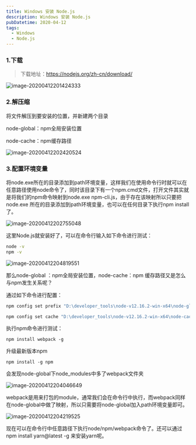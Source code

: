 ```yaml
---
title: Windows 安装 Node.js
description: Windows 安装 Node.js
pubDatetime: 2020-04-12
tags:
  - Windows
  - Node.js
---
```


### 1.下载

> 下载地址：https://nodejs.org/zh-cn/download/

![image-20200412201424333](https://cxhello.oss-cn-beijing.aliyuncs.com/image/image-20200412201424333.png)

### 2.解压缩

将文件解压到要安装的位置，并新建两个目录

node-global：npm全局安装位置

node-cache：npm缓存路径

![image-20200412202420524](https://cxhello.oss-cn-beijing.aliyuncs.com/image/image-20200412202420524.png)

### 3.配置环境变量

将node.exe所在的目录添加到path环境变量，这样我们在使用命令行时就可以在任意路径使用node命令了，同时该目录下有一个npm.cmd文件，打开文件其实就是将我们的npm命令映射到node.exe npm-cli.js，由于存在该映射所以只要把node.exe 所在的目录添加到path环境变量，也可以在任何目录下执行npm install了。

![image-20200412202755048](https://cxhello.oss-cn-beijing.aliyuncs.com/image/image-20200412202755048.png)

这里Node.js就安装好了，可以在命令行输入如下命令进行测试：

```bash
node -v
npm -v
```

![image-20200412204819551](https://cxhello.oss-cn-beijing.aliyuncs.com/image/image-20200412204819551.png)

那么node-global ：npm全局安装位置，node-cache：npm 缓存路径又是怎么与npm发生关系呢？

通过如下命令进行配置：

```bash
npm config set prefix "D:\developer_tools\node-v12.16.2-win-x64\node-global"

npm config set cache "D:\developer_tools\node-v12.16.2-win-x64\node-cache"
```

执行npm命令进行测试：

`npm install webpack -g`

升级最新版本npm

`npm install -g npm `

会发现node-global下node_modules中多了webpack文件夹

![image-20200412204046649](https://cxhello.oss-cn-beijing.aliyuncs.com/image/image-20200412204046649.png)

webpack是用来打包的module，通常我们会在命令行中执行，而webpack同样在node-global中做了映射，所以只需要将node-global加入path环境变量即可。

![image-20200412204219525](https://cxhello.oss-cn-beijing.aliyuncs.com/image/image-20200412204219525.png)

现在可以在命令行中任意路径下执行node/npm/webpack命令了。还可以通过npm install yarn@latest -g 来安装yarn呢。